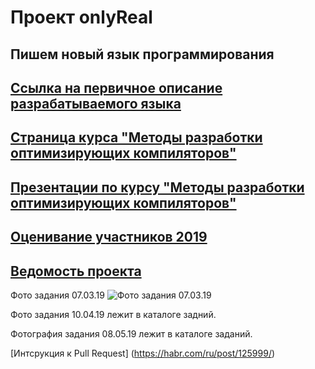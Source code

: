 # Проект onlyReal
Пишем новый язык программирования
--
[Ссылка на первичное описание разрабатываемого языка](https://drive.google.com/file/d/1qE3rKjgdjBNN9UxvYN8zgQVhy-1x9RLk/view?usp=sharing)
--
[Страница курса "Методы разработки оптимизирующих компиляторов"](https://goo.gl/tLTYmW)
--
[Презентации по курсу "Методы разработки оптимизирующих компиляторов"](https://drive.google.com/drive/folders/127Dj3_lesQxzR_1TgBZtKZEX8gE-nLcQ?usp=sharing)
--
[Оценивание участников 2019](https://docs.google.com/spreadsheets/d/1tEciVaoeI-FXBvAdy_KYwVrTRH5w7fDd52ZzW0DfRT0/edit?usp=sharing)
--
[Ведомость проекта](https://docs.google.com/spreadsheets/d/1vI3KjlL_-7diOvpxurB1GmnClEGmGQ0Jk1CTQtAj_IE/edit?usp=sharing)
--
Фото задания 07.03.19
![Фото задания 07.03.19](https://psv4.userapi.com/c848220/u29900545/docs/d4/5b3a1c4112a9/IMG_5361.jpg?extra=UJBR4I25KJl0cMCNmpBPXpALyZoUiD2ccJ1BaSE29trkHE_gYPS33gc43dBoXqZkxgOSvX2rgqzp9dLCLrY97YQ1Z9pIGb43rLJpmwfiGvh5fgkxpN3ZOP99V9jKczRadl3usAZZt12cLgegQWJxkYFg)

Фото задания 10.04.19 лежит в каталоге задний.

Фотография задания 08.05.19 лежит в каталоге заданий.

[Интсрукция к Pull Request] (https://habr.com/ru/post/125999/)
